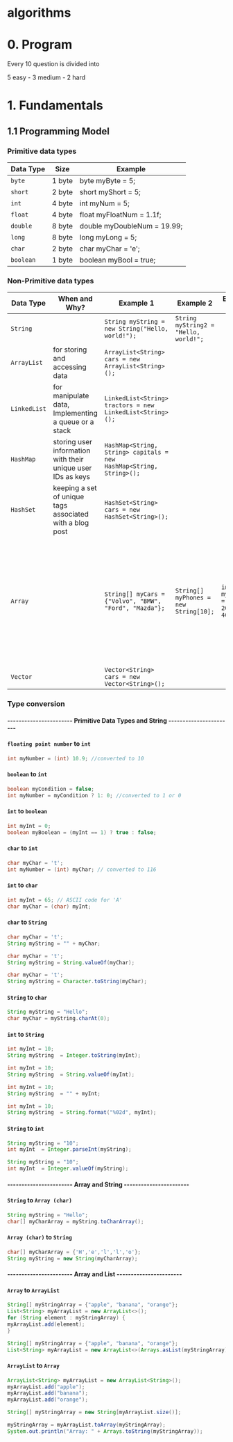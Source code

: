 # algorithms

# 0. Program

Every 10 question is divided into

5 easy - 3 medium - 2 hard

# 1. Fundamentals

## 1.1  Programming Model

### Primitive data types

| Data Type         | Size                    | Example                    |
| --------------- | ------------------------------ |------------------------------ |
| `byte`   | 1 byte   | byte myByte = 5;   |
| `short`     | 2 byte         | short myShort = 5;   |
| `int`     | 4 byte         | int myNum = 5;   |
| `float`     | 4 byte         | float myFloatNum = 1.1f;   |
| `double`     | 8 byte         | double myDoubleNum = 19.99;   |
| `long`     | 8 byte         | long myLong = 5;   |
| `char`     | 2 byte         |  char myChar = 'e';   |
| `boolean`     | 1 byte         |  boolean myBool = true;   |

### Non-Primitive data types


| Data Type         |When and Why?| Example 1                    | Example 2                   | Example 3 | Example 4 | Example 5 |
| --------------- | ------------------------------ |------------------------------ |------------------------------ | ------------------------------ | ------------------------------ | ------------------------------ |
| `String`   | | `String myString = new String("Hello, world!");`   | `String myString2 = "Hello, world!";`   |
| `ArrayList`     |for storing and accessing data | `ArrayList<String> cars = new ArrayList<String>();`   |
| `LinkedList`     |for manipulate data, Implementing a queue or a stack | `LinkedList<String> tractors = new LinkedList<String>();` |
| `HashMap`     | storing user information with their unique user IDs as keys | `HashMap<String, String> capitals = new HashMap<String, String>();`   |
| `HashSet`     |keeping a set of unique tags associated with a blog post| `HashSet<String> cars = new HashSet<String>();`   |      
| `Array`     | | `String[] myCars = {"Volvo", "BMW", "Ford", "Mazda"};`   | `String[] myPhones = new String[10];` | `int[] myNumbers = {10, 20, 30, 40};` | `String[][] myLovers = new String[3][5];` | `String[][] myGames = { {"The Witcher 3: Wild Hunt", "Gta 5", "Forza Horizon 5", "60 Seconds"}, {"Brawl Stars", "Clash Of Clans", "Clash Royale"} };`|
| `Vector` | | `Vector<String> cars = new Vector<String>();` |

### Type conversion

#### ----------------------- Primitive Data Types and String -----------------------

####  `floating point number` to `int`

```java
int myNumber = (int) 10.9; //converted to 10
```

#### `boolean` to `int`

```java
boolean myCondition = false;
int myNumber = myCondition ? 1: 0; //converted to 1 or 0
```

#### `int` to `boolean`

```java
int myInt = 0;
boolean myBoolean = (myInt == 1) ? true : false;
```

#### `char` to `int`

```java
char myChar = 't';
int myNumber = (int) myChar; // converted to 116
```
#### `int` to `char`

```java
int myInt = 65; // ASCII code for 'A'
char myChar = (char) myInt;
```

#### `char` to `String`

```java
char myChar = 't';
String myString = "" + myChar;
```

```java
char myChar = 't';
String myString = String.valueOf(myChar);
```

```java
char myChar = 't';
String myString = Character.toString(myChar);
```

#### `String` to `char`

```java
String myString = "Hello";
char myChar = myString.charAt(0);
```

#### `int` to `String`

```java
int myInt = 10;
String myString  = Integer.toString(myInt);
```

```java
int myInt = 10;
String myString  = String.valueOf(myInt);
```

```java
int myInt = 10;
String myString  = "" + myInt;
```

```java
int myInt = 10;
String myString  = String.format("%02d", myInt);
```

#### `String` to `int`

```java
String myString = "10";
int myInt  = Integer.parseInt(myString);
```

```java
String myString = "10";
int myInt  = Integer.valueOf(myString);
```

#### ----------------------- Array and String -----------------------

#### `String` to `Array (char)`

```java
String myString = "Hello";
char[] myCharArray = myString.toCharArray();
```

#### `Array (char)` to `String`

```java
char[] myCharArray = {'H','e','l','l','o'};
String myString = new String(myCharArray);
```

#### ----------------------- Array and List -----------------------

#### `Array` to `ArrayList`

```java
String[] myStringArray = {"apple", "banana", "orange"};
List<String> myArrayList = new ArrayList<>();
for (String element : myStringArray) {
myArrayList.add(element);
}
```

```java
String[] myStringArray = {"apple", "banana", "orange"};
List<String> myArrayList = new ArrayList<>(Arrays.asList(myStringArray));
```


#### `ArrayList` to `Array`

```java
ArrayList<String> myArrayList = new ArrayList<String>();
myArrayList.add("apple");
myArrayList.add("banana");
myArrayList.add("orange");

String[] myStringArray = new String[myArrayList.size()];

myStringArray = myArrayList.toArray(myStringArray);
System.out.println("Array: " + Arrays.toString(myStringArray));
```
